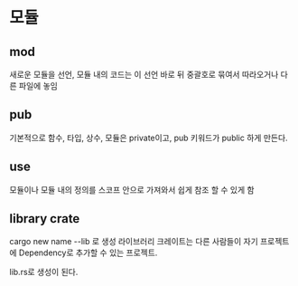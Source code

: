 # 모듈

## mod
새로운 모듈을 선언, 모듈 내의 코드는 이 선언 바로 뒤 중괄호로 묶여서 따라오거나 다른 파일에 놓임


## pub
기본적으로 함수, 타입, 상수, 모듈은 private이고, pub 키워드가 public 하게 만든다.

## use
모듈이나 모듈 내의 정의를 스코프 안으로 가져와서 쉽게 참조 할 수 있게 함


## library crate
cargo new name --lib 로 생성
라이브러리 크레이트는 다른 사람들이 자기 프로젝트에 Dependency로 추가할 수 있는 프로젝트.

lib.rs로 생성이 된다.
